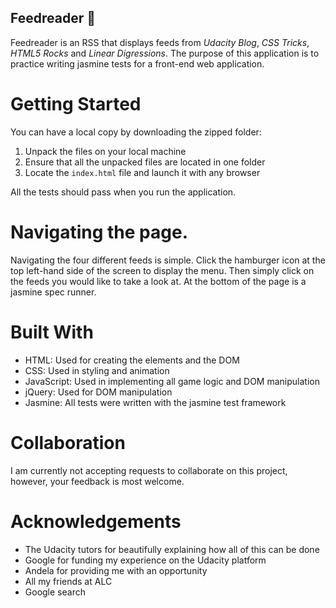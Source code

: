 ## Feedreader :memo:

Feedreader is an RSS that displays feeds from *Udacity Blog*, *CSS Tricks*, *HTML5 Rocks* and *Linear Digressions*. The purpose of this application is to practice writing jasmine tests for a front-end web application.

# Getting Started
You can have a local copy by downloading the zipped folder:
  1) Unpack the files on your local machine
  2) Ensure that all the unpacked files are located in one folder
  3) Locate the `index.html` file and launch it with any browser
  
All the tests should pass when you run the application.
  
# Navigating the page.
Navigating the four different feeds is simple. Click the hamburger icon at the top left-hand side of the screen to display the menu. Then simply click on the feeds you would like to take a look at.
At the bottom of the page is a jasmine spec runner.

# Built With
  * HTML: Used for creating the elements and the DOM
  * CSS: Used in styling and animation
  * JavaScript: Used in implementing all game logic and DOM manipulation
  * jQuery: Used for DOM manipulation
  * Jasmine: All tests were written with the jasmine test framework

# Collaboration
I am currently not accepting requests to collaborate on this project, however, your feedback is most welcome.

# Acknowledgements
  * The Udacity tutors for beautifully explaining how all of this can be done
  * Google for funding my experience on the Udacity platform
  * Andela for providing me with an opportunity
  * All my friends at ALC
  * Google search
